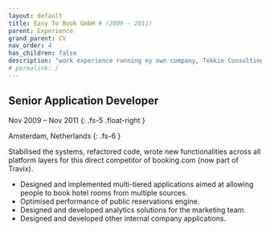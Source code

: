 ```yaml
---
layout: default
title: Easy To Book GmbH # (2009 - 2011)
parent: Experience
grand_parent: CV
nav_order: 4
has_children: false
description: "work experience running my own company, Tekkie Consulting, for over 7 years"
# permalink: /
---
```


## Senior Application Developer

Nov 2009 – Nov 2011
{: .fs-5 .float-right }

Amsterdam, Netherlands
{: .fs-6 }

Stabilised the systems, refactored code, wrote new functionalities across all platform layers for this direct competitor of booking.com (now part of Travix).

- Designed and implemented multi-tiered applications aimed at allowing people to book hotel rooms from multiple sources. 
- Optimised performance of public reservations engine.
- Designed and developed analytics solutions for the marketing team.
- Designed and developed other internal company applications.
